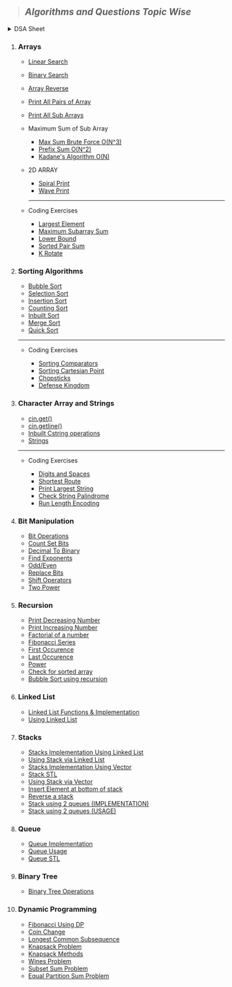 > ## ***Algorithms and Questions Topic Wise***

<details>
  <summary>DSA Sheet</summary>

  ***Array***

  - [Sum of elements](./DSA%20Sheet/Array/sumOfElements.cpp)
  - [Searching a number](./DSA%20Sheet/Array/searchingANumber.cpp)
  - [Kadane's Algo](./DSA%20Sheet/Array/kadane'sAlgo.cpp)
  - [Reverse a String](./DSA%20Sheet/Array/reverseAString.cpp)
  - [Sort Array of 0,1,2](./DSA%20Sheet/Array/sortArrayOf012.cpp)
  - [Sort Array of 0,1,2 (1 Pass)](./DSA%20Sheet/Array/sortArrayOf012_1pass.cpp)
  - [Negative First](./DSA%20Sheet/Array/negativeFirst.cpp)
  - [Cyclic Rotate](./DSA%20Sheet/Array/cyclicRotate.cpp)
  - [Union Of Array](./DSA%20Sheet/Array/unionOfArray.cpp)
  - [Kth Max Min](./DSA%20Sheet/Array/kthMaxMin.cpp)
  - [Pair Sum](./DSA%20Sheet/Array/pairSum.cpp)
  - [Sub array with 0 sum](./DSA%20Sheet/Array/subArrayWith0Sum.cpp)
  - [Array Subset of another array](./DSA%20Sheet/Array/array_Subset_ofArray.cpp)
  - [Chocolate Distribution Problem](./DSA%20Sheet/Array/choc_dist.cpp)
  - [3 Way Partitioning](./DSA%20Sheet/Array/3_way_part.cpp)
  - [3 Way Partitioning (Method 2)](./DSA%20Sheet/Array/3_way_part_2.cpp)
  - [Palindromic Array](./DSA%20Sheet/Array/palindromic_array.cpp)
  - [Find Median](./DSA%20Sheet/Array/median.cpp)
  - [Merge Interval](./DSA%20Sheet/Array/merge_interval.cpp)
  - [Longest Common Subsequence](./DSA%20Sheet/Array/longest_common_sub.cpp)
  - [Count number of elements that appear more than n/k times](./DSA%20Sheet/Array/count_nBYk.cpp)
  - [Triple Sum](./DSA%20Sheet/Array/triple_sum.cpp)

  ***Matrix***

  - [Spiral Traversal](./DSA%20Sheet/Matrix/spiral_traverse.cpp)
</details>

1. ### **Arrays**

   - [Linear Search](./Array/linearSearch.cpp)
   - [Binary Search](./Array/binarySearch.cpp)
   - [Array Reverse](./Array/reverseArray.cpp)
   - [Print All Pairs of Array](./Array/printAllPairs.cpp)
   - [Print All Sub Arrays](./Array/allSubArrays.cpp)
   - Maximum Sum of Sub Array
     
     - [Max Sum Brute Force O(N^3)](./Array/sumOfSubArray.cpp)
     - [Prefix Sum O(N^2)](./Array/maxSumSubArrayPrefix.cpp)
     - [Kadane's Algorithm O(N)](./Array/kadaneAlgo.cpp)

   - 2D ARRAY
     
     - [Spiral Print](./Array/2D_Array/spiralPrint.cpp)
     - [Wave Print](./Array/2D_Array/wavePrint.cpp)

     ___

   - Coding Exercises

     - [Largest Element](./Array/Coding%20Exercises/CM_largestElement.cpp)
     - [Maximum Subarray Sum](./Array/Coding%20Exercises/CM_maxSum.cpp)
     - [Lower Bound](./Array/Coding%20Exercises/CM_lowerBound.cpp)
     - [Sorted Pair Sum](./Array/Coding%20Exercises/CM_SortedPairSum.cpp)
     - [K Rotate](./Array/Coding%20Exercises/CM_kRotate.cpp)


2. ### **Sorting Algorithms**

   - [Bubble Sort](./Sorting%20Algorithms/bubbleSort.cpp)
   - [Selection Sort](./Sorting%20Algorithms/selectionSort.cpp)
   - [Insertion Sort](./Sorting%20Algorithms/insertionSort.cpp)
   - [Counting Sort](./Sorting%20Algorithms/countingSort.cpp)
   - [Inbuilt Sort](./Sorting%20Algorithms/inbuiltSort.cpp)
   - [Merge Sort](./Sorting%20Algorithms/mergeSort.cpp)
   - [Quick Sort](./Sorting%20Algorithms/quickSort.cpp)

    ___

   - Coding Exercises

     - [Sorting Comparators](./Sorting%20Algorithms/Coding%20Exercises/CM_sortingComparator.cpp)
     - [Sorting Cartesian Point](./Sorting%20Algorithms/Coding%20Exercises/CM_sortingCartesianPoints.cpp)
     - [Chopsticks](./Sorting%20Algorithms/Coding%20Exercises/CM_chopsticks.cpp)
     - [Defense Kingdom](./Sorting%20Algorithms/Coding%20Exercises/CM_defenseKingdom.cpp)


3. ### **Character Array and Strings**

   - [cin.get()](./Character%20Arrays%20&%20Strings/cin_get.cpp)
   - [cin.getline()](./Character%20Arrays%20&%20Strings/cin_getline.cpp)
   - [Inbuilt Cstring operations](./Character%20Arrays%20&%20Strings/inbuilt_operations.cpp)
   - [Strings](./Character%20Arrays%20&%20Strings/Strings.cpp)

    ___

   - Coding Exercises

     - [Digits and Spaces](./Character%20Arrays%20&%20Strings/Coding%20Exercises/digits_spaces.cpp)
     - [Shortest Route](./Character%20Arrays%20&%20Strings/Coding%20Exercises/shortest_route.cpp)
     - [Print Largest String](./Character%20Arrays%20&%20Strings/Coding%20Exercises/printLargestString.cpp)
     - [Check String Palindrome](./Character%20Arrays%20&%20Strings/Coding%20Exercises/CM_checkPalindrome.cpp)
     - [Run Length Encoding](./Character%20Arrays%20&%20Strings/Coding%20Exercises/CM_stringCompression.cpp)


4. ### **Bit Manipulation**

   - [Bit Operations](./Bit%20Manipulation/bit_operations.cpp)
   - [Count Set Bits](./Bit%20Manipulation/count_setBits.cpp)
   - [Decimal To Binary](./Bit%20Manipulation/dec_to_bin.cpp)
   - [Find Exponents](./Bit%20Manipulation/exponentials.cpp)
   - [Odd/Even](./Bit%20Manipulation/odd_even.cpp)
   - [Replace Bits](./Bit%20Manipulation/replace_bits.cpp)
   - [Shift Operators](./Bit%20Manipulation/shift_operators.cpp)
   - [Two Power](./Bit%20Manipulation/two_power.cpp)


5. ### **Recursion**

   - [Print Decreasing Number](./Recursion/decreasing_number.cpp)
   - [Print Increasing Number](./Recursion/increasing_number.cpp)
   - [Factorial of a number](./Recursion/factorial.cpp)
   - [Fibonacci Series](./Recursion/fibonacci.cpp)
   - [First Occurence](./Recursion/first_occurence.cpp)
   - [Last Occurence](./Recursion/last_occurence.cpp)
   - [Power](./Recursion/power.cpp)
   - [Check for sorted array](./Recursion/sortedArrayCheck.cpp)
   - [Bubble Sort using recursion](./Recursion/bubble_sort.cpp)

6. ### **Linked List**

   - [Linked List Functions & Implementation](./LinkedList/LL.h)
   - [Using Linked List](./LinkedList/linked_list.cpp)

7. ### **Stacks**

   - [Stacks Implementation Using Linked List](./Stacks/stackLL.h)
   - [Using Stack via Linked List](./Stacks/stackLL.cpp)
   - [Stacks Implementation Using Vector](./Stacks/stack_vector.h)
   - [Stack STL](./Stacks/stack_stl.cpp)
   - [Using Stack via Vector](./Stacks/stack_vector.cpp)
   - [Insert Element at bottom of stack](./Stacks/insertAtBottom.cpp)
   - [Reverse a stack](./Stacks/stack_reverse.cpp)
   - [Stack using 2 queues (IMPLEMENTATION)](./Stacks/stack_using_queues.h)
   - [Stack using 2 queues (USAGE)](./Stacks/stack_using_queues.cpp)

8. ### **Queue**

   - [Queue Implementation](./Queues/queue.h)
   - [Queue Usage](./Queues/queue.cpp)
   - [Queue STL](./Queues/queue_stl.cpp)

9. ### **Binary Tree**

   - [Binary Tree Operations](./Binary%20Tree/binaryTree.cpp)

10. ### **Dynamic Programming**

    - [Fibonacci Using DP](./Dynamic%20Programming/fibonacci.cpp)   
    - [Coin Change](./Dynamic%20Programming/coin_change.cpp) 
    - [Longest Common Subsequence](./Dynamic%20Programming/lcs.cpp)   
    - [Knapsack Problem](./Dynamic%20Programming/knapsack.cpp) 
    - [Knapsack Methods](./Dynamic%20Programming/knapSack_methods.cpp)  
    - [Wines Problem](./Dynamic%20Programming/wines_problem.cpp) 
    - [Subset Sum Problem](./Dynamic%20Programming/subset_sum_problem.cpp)  
    - [Equal Partition Sum Problem](./Dynamic%20Programming/equal_partition_sum.cpp)

     
